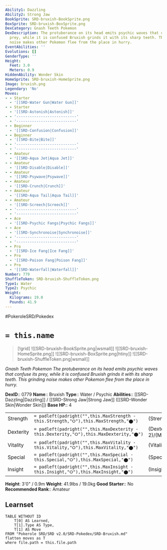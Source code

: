 ```yaml
---
Ability1: Dazzling
Ability2: Strong Jaw
BookSprite: SRD-bruxish-BookSprite.png
BoxSprite: SRD-bruxish-BoxSprite.png
DexCategory: Gnash Teeth Pokemon
DexDescription: The protuberance on its head emits psychic waves that confuse its
  prey, while it is confused Bruxish grinds it with its sharp teeth. This grinding
  noise makes other Pokemon flee from the place in hurry.
EventAbilities: ''
Evolutions: []
GenderType: ''
Height:
  Feet: 3.0
  Meters: 0.9
HiddenAbility: Wonder Skin
HomeSprite: SRD-bruxish-HomeSprite.png
Image: bruxish.png
Legendary: 'No'
Moves:
- - Starter
  - '[[SRD-Water Gun|Water Gun]]'
- - Starter
  - '[[SRD-Astonish|Astonish]]'
- - '---------------------------'
  - '---------------------------'
- - Beginner
  - '[[SRD-Confusion|Confusion]]'
- - Beginner
  - '[[SRD-Bite|Bite]]'
- - '---------------------------'
  - '---------------------------'
- - Amateur
  - '[[SRD-Aqua Jet|Aqua Jet]]'
- - Amateur
  - '[[SRD-Disable|Disable]]'
- - Amateur
  - '[[SRD-Psywave|Psywave]]'
- - Amateur
  - '[[SRD-Crunch|Crunch]]'
- - Amateur
  - '[[SRD-Aqua Tail|Aqua Tail]]'
- - Amateur
  - '[[SRD-Screech|Screech]]'
- - '---------------------------'
  - '---------------------------'
- - Ace
  - '[[SRD-Psychic Fangs|Psychic Fangs]]'
- - Ace
  - '[[SRD-Synchronoise|Synchronoise]]'
- - '---------------------------'
  - '---------------------------'
- - Pro
  - '[[SRD-Ice Fang|Ice Fang]]'
- - Pro
  - '[[SRD-Poison Fang|Poison Fang]]'
- - Pro
  - '[[SRD-Waterfall|Waterfall]]'
Number: 779
ShuffleToken: SRD-bruxish-ShuffleToken.png
Type1: Water
Type2: Psychic
Weight:
  Kilograms: 19.0
  Pounds: 41.9
---
```


#PokeroleSRD/Pokedex

# `= this.name`

> [!grid]
> ![[SRD-bruxish-BookSprite.png|wsmall]]
> ![[SRD-bruxish-HomeSprite.png]]
> ![[SRD-bruxish-BoxSprite.png|htiny]]
> ![[SRD-bruxish-ShuffleToken.png|wsmall]]


*Gnash Teeth Pokemon*
*The protuberance on its head emits psychic waves that confuse its prey, while it is confused Bruxish grinds it with its sharp teeth. This grinding noise makes other Pokemon flee from the place in hurry.*

**DexID**:: 0779
**Name**:: Bruxish
**Type**:: Water / Psychic
**Abilities**:: [[SRD-Dazzling|Dazzling]] / [[SRD-Strong Jaw|Strong Jaw]] ([[SRD-Wonder Skin|Wonder Skin]])
**Base HP**:: 4

|           |                                                                                        |                                          |
| --------- | -------------------------------------------------------------------------------------- | ---------------------------------------- |
| Strength  | `= padleft(padright("",this.MaxStrength - this.Strength,"⭘"),this.MaxStrength,"⬤")`    | (Strength::3)/(MaxStrength::6)   |
| Dexterity | `= padleft(padright("",this.MaxDexterity - this.Dexterity,"⭘"),this.MaxDexterity,"⬤")` | (Dexterity:: 2)/(MaxDexterity::5) |
| Vitality  | `= padleft(padright("",this.MaxVitality - this.Vitality,"⭘"),this.MaxVitality,"⬤")`    | (Vitality::2)/(MaxVitality::5)   |
| Special   | `= padleft(padright("",this.MaxSpecial - this.Special,"⭘"),this.MaxSpecial,"⬤")`       | (Special::2)/(MaxSpecial::5)     |
| Insight   | `= padleft(padright("",this.MaxInsight - this.Insight,"⭘"),this.MaxInsight,"⬤")`       | (Insight::2)/(MaxInsight::5)     |

**Height**: 3'0" / 0.9m
**Weight**: 41.9lbs / 19.0kg
**Good Starter**:: No
**Recommended Rank**:: Amateur

## Learnset

```dataview
TABLE WITHOUT ID
    T[0] AS Learned,
    T[1].Type AS Type,
    T[1] AS Move
FROM "Pokerole SRD/SRD v2.0/SRD-Pokedex/SRD-Bruxish.md"
flatten moves as T
where file.path = this.file.path
```
